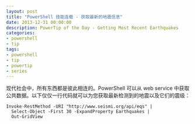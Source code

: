 ```yaml
---
layout: post
title: "PowerShell 技能连载 - 获取最新的地震信息"
date: 2013-12-31 00:00:00
description: PowerTip of the Day - Getting Most Recent Earthquakes
categories:
- powershell
- tip
tags:
- powershell
- tip
- powertip
- series
---
```

现代社会中，所有东西都是彼此相连的。PowerShell 可以从 web service 中获取公共数据。以下仅仅一行代码就可以为您获取最新检测到的地震以及它们的震级：

	Invoke-RestMethod -URI "http://www.seismi.org/api/eqs" |
	  Select-Object -First 30 -ExpandProperty Earthquakes |
	  Out-GridView

<!--本文国际来源：[Getting Most Recent Earthquakes](http://community.idera.com/powershell/powertips/b/tips/posts/getting-most-recent-earthquakes)-->
